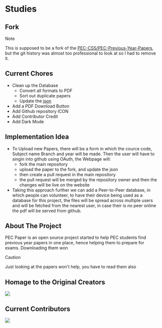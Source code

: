 # Studies

## Fork

> [!NOTE]  
> This is supposed to be a fork of the [PEC-CSS/PEC-Previous-Year-Papers](https://github.com/PEC-CSS/PEC-Previous-Year-Papers), but the git history was almost too professional to look at so I had to remove it.

## Current Chores

- Clean up the Database
  - Convert all formats to PDF
  - Sort out duplicate papers
  - Update the [json](src\data\papers.json)
- Add a PDF Download Button
- Add Github repository ICON
- Add Contributor Credit
- Add Dark Mode

## Implementation Idea

- To Upload new Papers, there will be a form in which the cource code, Subject name Branch and year will be made. Then the user will have to singin into github using OAuth, the Webpage will:
  - fork the main repository
  - upload the paper to the fork, and update the json
  - then create a pull request in the main repository
  - the pull request will be merged by the repository owner and then the changes will be live on the website
- Taking this approach further we can add a Peer-to-Peer database, in which people can volunteer, to have their device being used as a database for this project, the files will be spread across multiple users and will be fetched from the nearest user, in case their is no peer online the pdf will be served from github.

## About The Project

PEC Paper is an open source project started to help PEC students find previous year papers in one place, hence helping them to prepare for exams. Downloading them won

> [!CAUTION]
> Just looking at the papers won't help, you have to read them also

## Homage to the Original Creators
<a href="https://github.com/PEC-CSS/PEC-Previous-Year-Papers/graphs/contributors">
  <img src="https://contrib.rocks/image?PEC-CSS/PEC-Previous-Year-Papers" />
</a>

## Current Contributors
<a href="https://github.com/Robotics-Society-PEC/Studies/graphs/contributors">
  <img src="https://contrib.rocks/image?Robotics-Society-PEC/Studies" />
</a>